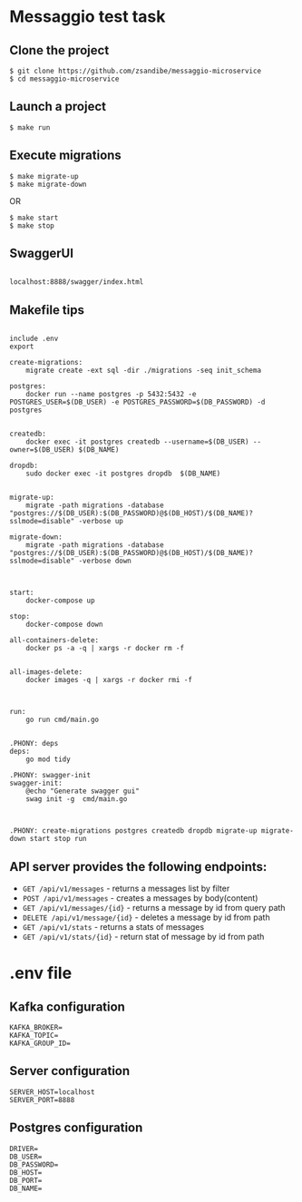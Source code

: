 # Messaggio test task


## Clone the project

```
$ git clone https://github.com/zsandibe/messaggio-microservice
$ cd messaggio-microservice
```

## Launch a project

```
$ make run
```

## Execute migrations

```
$ make migrate-up
$ make migrate-down
```

OR

```
$ make start
$ make stop
```

## SwaggerUI

```

localhost:8888/swagger/index.html

```

## Makefile tips

```

include .env
export

create-migrations:
	migrate create -ext sql -dir ./migrations -seq init_schema

postgres:
	docker run --name postgres -p 5432:5432 -e POSTGRES_USER=$(DB_USER) -e POSTGRES_PASSWORD=$(DB_PASSWORD) -d postgres


createdb: 
	docker exec -it postgres createdb --username=$(DB_USER) --owner=$(DB_USER) $(DB_NAME)

dropdb:
	sudo docker exec -it postgres dropdb  $(DB_NAME)


migrate-up:
	migrate -path migrations -database "postgres://$(DB_USER):$(DB_PASSWORD)@$(DB_HOST)/$(DB_NAME)?sslmode=disable" -verbose up 

migrate-down:
	migrate -path migrations -database "postgres://$(DB_USER):$(DB_PASSWORD)@$(DB_HOST)/$(DB_NAME)?sslmode=disable" -verbose down



start:
	docker-compose up

stop:
	docker-compose down

all-containers-delete:
	docker ps -a -q | xargs -r docker rm -f


all-images-delete:
	docker images -q | xargs -r docker rmi -f



run:
	go run cmd/main.go


.PHONY: deps
deps:
	go mod tidy

.PHONY: swagger-init
swagger-init:
	@echo "Generate swagger gui"
	swag init -g  cmd/main.go



.PHONY: create-migrations postgres createdb dropdb migrate-up migrate-down start stop run 

```


## API server provides the following endpoints:
* `GET /api/v1/messages` - returns a messages list by filter
* `POST /api/v1/messages` - creates a messages  by body(content)
* `GET /api/v1/messages/{id}` - returns a message by id from query path
* `DELETE /api/v1/message/{id}` - deletes a message by id from path
* `GET /api/v1/stats` - returns a stats of messages
* `GET /api/v1/stats/{id}` - return stat of message by id from path


# .env file
## Kafka configuration

```
KAFKA_BROKER=
KAFKA_TOPIC=
KAFKA_GROUP_ID=

```

## Server configuration

```
SERVER_HOST=localhost
SERVER_PORT=8888
```

## Postgres configuration

```
DRIVER=
DB_USER=
DB_PASSWORD=
DB_HOST=
DB_PORT=
DB_NAME=
```

